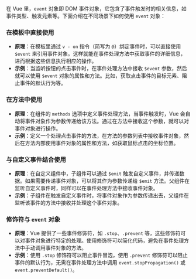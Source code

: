 在 Vue 里，`event` 对象即 DOM 事件对象，它包含了事件触发时的相关信息，如事件类型、触发元素等。下面介绍在不同场景下如何使用 `event` 对象：

### 在模板中直接使用
- **原理**：在模板里通过 `v - on` 指令（简写为 `@`）绑定事件时，可以直接使用 `$event` 来引用事件对象。这样就能在事件处理方法中获取事件的详细信息，进而根据这些信息执行相应的操作。
- **示例**：当监听按钮的点击事件时，在事件处理方法中接收 `$event` 参数，然后就可以使用 `$event` 对象的属性和方法。比如，获取点击事件的目标元素、阻止事件的默认行为等。

### 在方法中使用
- **原理**：在组件的 `methods` 选项中定义事件处理方法，当事件触发时，Vue 会自动将事件对象作为参数传递给该方法。通过在方法中接收这个参数，就可以对事件对象进行操作。
- **示例**：定义一个处理点击事件的方法，在方法的参数列表中接收事件对象，然后在方法内部使用事件对象的属性和方法，如获取鼠标点击的坐标位置。

### 与自定义事件结合使用
- **原理**：在自定义组件中，子组件可以通过 `$emit` 触发自定义事件，并传递数据。如果需要传递事件对象，可以将其作为参数传递给 `$emit` 方法。父组件在监听自定义事件时，同样可以在事件处理方法中接收事件对象。
- **示例**：子组件在触发自定义事件时，将事件对象作为参数传递出去，父组件在监听该事件的方法中接收并处理这个事件对象。

### 修饰符与 `event` 对象
- **原理**：Vue 提供了一些事件修饰符，如 `.stop`、`.prevent` 等，这些修饰符可以对事件对象进行特定的处理。使用修饰符可以简化代码，避免在事件处理方法中手动调用事件对象的方法。
- **示例**：使用 `.stop` 修饰符可以阻止事件冒泡，使用 `.prevent` 修饰符可以阻止事件的默认行为，无需在事件处理方法中调用 `event.stopPropagation()` 或 `event.preventDefault()`。 